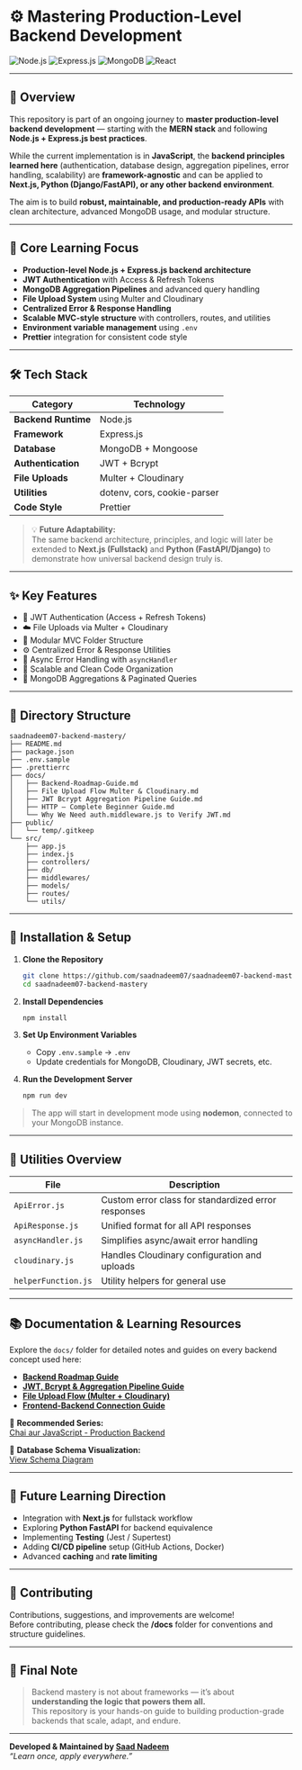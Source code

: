 # ⚙️ Mastering Production-Level Backend Development  
![Node.js](https://img.shields.io/badge/Node.js-339933?style=for-the-badge&logo=nodedotjs&logoColor=white)
![Express.js](https://img.shields.io/badge/Express.js-000000?style=for-the-badge&logo=express&logoColor=white)
![MongoDB](https://img.shields.io/badge/MongoDB-4ea94b?style=for-the-badge&logo=mongodb&logoColor=white)
![React](https://img.shields.io/badge/React-20232A?style=for-the-badge&logo=react&logoColor=61DAFB)

---

## 🧭 Overview

This repository is part of an ongoing journey to **master production-level backend development** — starting with the **MERN stack** and following **Node.js + Express.js best practices**.

While the current implementation is in **JavaScript**, the **backend principles learned here** (authentication, database design, aggregation pipelines, error handling, scalability) are **framework-agnostic** and can be applied to **Next.js, Python (Django/FastAPI), or any other backend environment**.

The aim is to build **robust, maintainable, and production-ready APIs** with clean architecture, advanced MongoDB usage, and modular structure.

---

## 🧠 Core Learning Focus

- **Production-level Node.js + Express.js backend architecture**
- **JWT Authentication** with Access & Refresh Tokens
- **MongoDB Aggregation Pipelines** and advanced query handling
- **File Upload System** using Multer and Cloudinary
- **Centralized Error & Response Handling**
- **Scalable MVC-style structure** with controllers, routes, and utilities
- **Environment variable management** using `.env`
- **Prettier** integration for consistent code style

---

## 🛠️ Tech Stack

| Category | Technology |
|-----------|-------------|
| **Backend Runtime** | Node.js |
| **Framework** | Express.js |
| **Database** | MongoDB + Mongoose |
| **Authentication** | JWT + Bcrypt |
| **File Uploads** | Multer + Cloudinary |
| **Utilities** | dotenv, cors, cookie-parser |
| **Code Style** | Prettier |

> 💡 **Future Adaptability:**  
> The same backend architecture, principles, and logic will later be extended to **Next.js (Fullstack)** and **Python (FastAPI/Django)** to demonstrate how universal backend design truly is.

---

## ✨ Key Features

- 🔐 JWT Authentication (Access + Refresh Tokens)
- ☁️ File Uploads via Multer + Cloudinary
- 🧱 Modular MVC Folder Structure
- ⚙️ Centralized Error & Response Utilities
- 🧾 Async Error Handling with `asyncHandler`
- 📁 Scalable and Clean Code Organization
- 🧩 MongoDB Aggregations & Paginated Queries

---

## 📂 Directory Structure

```
saadnadeem07-backend-mastery/
├── README.md
├── package.json
├── .env.sample
├── .prettierrc
├── docs/
│   ├── Backend-Roadmap-Guide.md
│   ├── File Upload Flow Multer & Cloudinary.md
│   ├── JWT Bcrypt Aggregation Pipeline Guide.md
│   ├── HTTP – Complete Beginner Guide.md
│   └── Why We Need auth.middleware.js to Verify JWT.md
├── public/
│   └── temp/.gitkeep
└── src/
    ├── app.js
    ├── index.js
    ├── controllers/
    ├── db/
    ├── middlewares/
    ├── models/
    ├── routes/
    └── utils/
```

---

## 🚀 Installation & Setup

1. **Clone the Repository**
   ```bash
   git clone https://github.com/saadnadeem07/saadnadeem07-backend-mastery.git
   cd saadnadeem07-backend-mastery
   ```

2. **Install Dependencies**
   ```bash
   npm install
   ```

3. **Set Up Environment Variables**
   - Copy `.env.sample` → `.env`
   - Update credentials for MongoDB, Cloudinary, JWT secrets, etc.

4. **Run the Development Server**
   ```bash
   npm run dev
   ```

> The app will start in development mode using **nodemon**, connected to your MongoDB instance.

---

## 🧩 Utilities Overview

| File | Description |
|------|--------------|
| `ApiError.js` | Custom error class for standardized error responses |
| `ApiResponse.js` | Unified format for all API responses |
| `asyncHandler.js` | Simplifies async/await error handling |
| `cloudinary.js` | Handles Cloudinary configuration and uploads |
| `helperFunction.js` | Utility helpers for general use |

---

## 📚 Documentation & Learning Resources

Explore the `docs/` folder for detailed notes and guides on every backend concept used here:

- **[Backend Roadmap Guide](./docs/Backend-Roadmap-Guide.md)**
- **[JWT, Bcrypt & Aggregation Pipeline Guide](./docs/JWT%20Bcrypt%20Agggegaion%20Pipeline%20Guide.md)**
- **[File Upload Flow (Multer + Cloudinary)](./docs/File%20Upload%20Flow%20Multer%20&%20Cloudinary.md)**
- **[Frontend-Backend Connection Guide](./docs/Frontend-Backend%20Connection%20Guide.md)**

🎥 **Recommended Series:**  
[Chai aur JavaScript - Production Backend](https://www.youtube.com/playlist?list=PLu71SKxNbfoBGh_8p_NS-ZAh6v7HhYqHW)

🧩 **Database Schema Visualization:**  
[View Schema Diagram](https://app.eraser.io/workspace/YtPqZ1VogxGy1jzIDkzj)

---

## 🔮 Future Learning Direction

- Integration with **Next.js** for fullstack workflow  
- Exploring **Python FastAPI** for backend equivalence  
- Implementing **Testing** (Jest / Supertest)  
- Adding **CI/CD pipeline** setup (GitHub Actions, Docker)  
- Advanced **caching** and **rate limiting**

---

## 🤝 Contributing

Contributions, suggestions, and improvements are welcome!  
Before contributing, please check the **/docs** folder for conventions and structure guidelines.

---

## 🧠 Final Note

> Backend mastery is not about frameworks — it’s about **understanding the logic that powers them all.**  
> This repository is your hands-on guide to building production-grade backends that scale, adapt, and endure.

---

**Developed & Maintained by [Saad Nadeem](https://github.com/saadnadeem07)**  
_“Learn once, apply everywhere.”_
